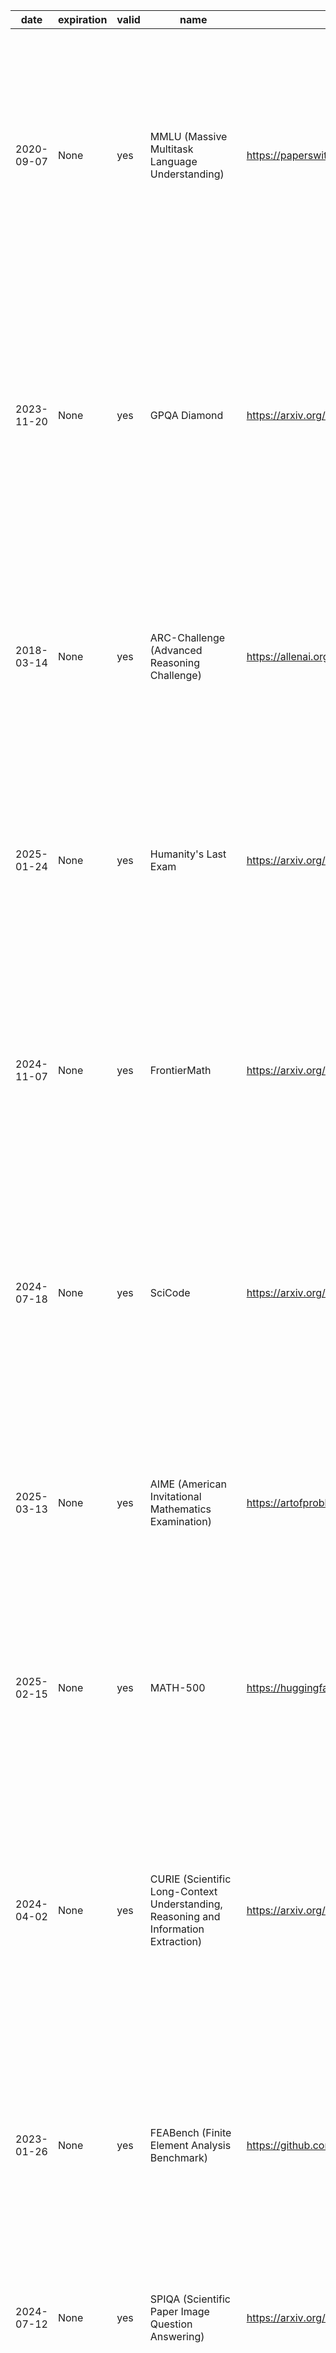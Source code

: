 | date | expiration | valid | name | url | domain | focus | keyword | description | task_types | ai_capability_measured | metrics | models | notes | cite |
|------|------|------|------|------|------|------|------|------|------|------|------|------|------|------|
| 2020-09-07 | None | yes | MMLU (Massive Multitask Language Understanding) | https://paperswithcode.com/dataset/mmlu | Multidomain | Academic knowledge and reasoning across 57 subjects | multitask, multiple-choice, zero-shot, few-shot, knowledge probing | Measuring Massive Multitask Language Understanding (MMLU) is a benchmark of 57  multiple-choice tasks covering elementary mathematics, US history, computer science,  law, and more, designed to evaluate a model’s breadth and depth of knowledge in  zero-shot and few-shot settings.  | Multiple choice | General reasoning, subject-matter understanding | Accuracy | GPT-4o, Gemini 1.5 Pro, o1, DeepSeek-R1 | Good | @article{hendrycks2021measuring, title={Measuring Massive Multitask Language Understanding}, author={Hendrycks, Dan and Burns, Collin and Kadavath, Saurav and others}, journal={arXiv preprint arXiv:2009.03300}, year={2021}, url={https://arxiv.org/abs/2009.03300} } |
| 2023-11-20 | None | yes | GPQA Diamond | https://arxiv.org/abs/2311.12022 | Science | Graduate-level scientific reasoning | Google-proof, graduate-level, science QA, chemistry, physics | GPQA is a dataset of 448 challenging, multiple-choice questions in biology, physics, and chemistry, written by domain experts. It is “Google-proof”—experts score 65%  (74% after error correction) while skilled non-experts with web access score only 34%.  State-of-the-art LLMs like GPT-4 reach around 39% accuracy.  | Multiple choice, Multi-step QA | Scientific reasoning, deep knowledge | Accuracy | o1, DeepSeek-R1 | Good | @misc{rein2023gpqagraduatelevelgoogleproofqa, title={GPQA: A Graduate-Level Google-Proof Q&A Benchmark}, author={Rein, David and Hou, Betty Li and Stickland, Asa Cooper and others}, year={2023}, url={https://arxiv.org/abs/2311.12022} } |
| 2018-03-14 | None | yes | ARC-Challenge (Advanced Reasoning Challenge) | https://allenai.org/data/arc | Science | Grade-school science with reasoning emphasis | grade-school, science QA, challenge set, reasoning | The AI2 Reasoning Challenge (ARC) Challenge set comprises 7,787 natural, grade-school science questions that retrieval-based and word co-occurrence algorithms both fail,  requiring advanced reasoning over a 14-million-sentence corpus.  | Multiple choice | Commonsense and scientific reasoning | Accuracy | GPT-4, Claude | Good | @inproceedings{clark2018think, title={Think you have solved question answering? Try ARC, the AI2 Reasoning Challenge}, author={Clark, Peter and Cowhey, Isaac and Etzioni, Oren and others}, booktitle={EMNLP 2018}, pages={237–248}, year={2018}, url={https://allenai.org/data/arc} } |
| 2025-01-24 | None | yes | Humanity's Last Exam | https://arxiv.org/abs/2501.14249 | Multidomain | Broad cross-domain academic reasoning | cross-domain, academic exam, multiple-choice, multidisciplinary | Humanity's Last Exam is a multi-domain, multiple-choice benchmark containing 2,000 questions across diverse academic disciplines, designed to evaluate LLMs' ability to reason across domains without external resources.  | Multiple choice | Cross-domain academic reasoning | Accuracy |  | Good | ["@misc{phan2025humanitys, title={Humanity's Last Exam}, author={Phan, Long and Gatti, Alice and Han, Ziwen and others}, year={2025}, url={https://arxiv.org/abs/2501.14249} }"] |
| 2024-11-07 | None | yes | FrontierMath | https://arxiv.org/abs/2411.04872 | Mathematics | Challenging advanced mathematical reasoning | symbolic reasoning, number theory, algebraic geometry, category theory | FrontierMath is a benchmark of hundreds of expert-vetted mathematics problems spanning number theory, real analysis, algebraic geometry, and category theory, measuring LLMs’  ability to solve problems requiring deep abstract reasoning.  | Problem solving | Symbolic and abstract mathematical reasoning | Accuracy |  | Good | @misc{glazer2024frontiermath, title={FrontierMath: A Benchmark for Evaluating Advanced Mathematical Reasoning in AI}, author={Glazer, Elliot and Erdil, Ege and Besiroglu, Tamay and others}, year={2024}, url={https://arxiv.org/abs/2411.04872} } |
| 2024-07-18 | None | yes | SciCode | https://arxiv.org/abs/2407.13168 | Scientific Programming | Scientific code generation & problem solving | code synthesis, scientific computing, programming benchmark | SciCode is a scientist-curated coding benchmark with 338 subproblems derived from 80 real research tasks across 16 scientific subfields, evaluating models on knowledge recall,  reasoning, and code synthesis for scientific computing tasks.  | Coding | Program synthesis, scientific computing | Solve rate (%) | Claude3.5-Sonnet | Good | @misc{tian2024scicode, title={SciCode: A Research Coding Benchmark Curated by Scientists}, author={Tian, Minyang and Gao, Luyu and Zhang, Shizhuo and others}, year={2024}, url={https://arxiv.org/abs/2407.13168} } |
| 2025-03-13 | None | yes | AIME (American Invitational Mathematics Examination) | https://artofproblemsolving.com/wiki/index.php/AIME_Problems_and_Solutions | Mathematics | Pre-college advanced problem solving | algebra, combinatorics, number theory, geometry | The AIME is a 15-question, 3-hour exam for high-school students featuring challenging short-answer math problems in algebra, number theory, geometry, and combinatorics,  assessing depth of problem-solving ability.  | Problem solving | Mathematical problem-solving and reasoning | Accuracy |  | No formal paper; summary at https://www.vals.ai/benchmarks/aime-2025-03-13 | aime_website |
| 2025-02-15 | None | yes | MATH-500 | https://huggingface.co/datasets/HuggingFaceH4/MATH-500 | Mathematics | Math reasoning generalization | calculus, algebra, number theory, geometry | MATH-500 is a curated subset of 500 problems from the OpenAI MATH dataset, spanning high-school to advanced levels, designed to evaluate LLMs’ mathematical reasoning and  generalization.  | Problem solving | Math reasoning and generalization | Accuracy |  | Dataset hosted on Hugging Face | @misc{huggingface2025math500, title={MATH-500}, author={HuggingFaceH4}, year={2025}, url={https://huggingface.co/datasets/HuggingFaceH4/MATH-500} } |
| 2024-04-02 | None | yes | CURIE (Scientific Long-Context Understanding, Reasoning and Information Extraction) | https://arxiv.org/abs/2404.02029 | Multidomain Science | Long-context scientific reasoning | long-context, information extraction, multimodal | CURIE is a benchmark of 580 problems across six scientific disciplines—materials science, quantum computing, biology, chemistry, climate science, and astrophysics— designed to evaluate LLMs on long-context understanding, reasoning, and information  extraction in realistic scientific workflows.  | Information extraction, Reasoning, Concept tracking, Aggregation, Algebraic manipulation, Multimodal comprehension | Long-context understanding and scientific reasoning | Accuracy |  | Good | @misc{curie2024, title={Scientific Reasoning Benchmarks from the CURIE Dataset}, author={TODO: Add authors}, year={2024}, url={https://arxiv.org/abs/2404.02029} } |
| 2023-01-26 | None | yes | FEABench (Finite Element Analysis Benchmark) | https://github.com/alleninstitute/feabench | Computational Engineering | FEA simulation accuracy & performance | finite element, simulation, PDE | FEABench is a suite evaluating finite element analysis tools on standardized  PDE-based simulation tasks with complex geometries and boundary conditions,  measuring both accuracy and runtime performance.  | Simulation, Performance evaluation | Numerical simulation accuracy and efficiency | Solve time, Error norm | FEniCS, deal.II | Good | @misc{allen2023feabench, title={FEABench: A Finite Element Analysis Benchmark}, author={Allen Institute}, year={2023}, url={https://github.com/alleninstitute/feabench} } |
| 2024-07-12 | None | yes | SPIQA (Scientific Paper Image Question Answering) | https://arxiv.org/abs/2407.09413 | Computer Science | Multimodal QA on scientific figures | multimodal QA, figure understanding, table comprehension, chain-of-thought | SPIQA assesses AI models’ ability to interpret and answer questions about figures and tables in scientific papers by integrating visual and textual modalities  with chain-of-thought reasoning.  | Question answering, Multimodal QA, Chain-of-Thought evaluation | Visual-textual reasoning in scientific contexts | Accuracy, F1 score | Chain-of-Thought models, Multimodal QA systems | Good | @article{zhong2024spiqa, title={SPIQA: Scientific Paper Image Question Answering}, author={Zhong, Xiaoyan and Gao, Yijian and Gururangan, Suchin}, year={2024}, url={https://arxiv.org/abs/2407.09413} } |
| 2020-09-28 | None | yes | MedQA | https://arxiv.org/abs/2009.13081 | Medical Question Answering | Medical board exam QA | USMLE, diagnostic QA, medical knowledge, multilingual | MedQA is a large-scale multiple-choice dataset drawn from professional medical board exams (e.g., USMLE), testing AI systems on diagnostic and medical knowledge  questions in English and Chinese.  | Multiple choice | Medical diagnosis and knowledge retrieval | Accuracy | Neural reader, Retrieval-based QA systems | Multilingual (English, Simplified & Traditional Chinese) | @article{jin2020what, title={What Disease Does This Patient Have? A Large-scale Open-domain Question Answering Dataset from Medical Exams}, author={Jin, Di and Li, Ying and Zhang, Yichong and others}, year={2020}, url={https://arxiv.org/abs/2009.13081} } |
| 2025-05-13 | None | yes | BaisBench (Biological AI Scientist Benchmark) | https://arxiv.org/abs/2505.08341 | Computational Biology | Omics-driven AI research tasks | single-cell annotation, biological QA, autonomous discovery | BaisBench evaluates AI scientists’ ability to perform data-driven biological research by annotating cell types in single-cell datasets and answering MCQs derived from  biological study insights, measuring autonomous scientific discovery.  | Cell type annotation, Multiple choice | Autonomous biological research capabilities | Annotation accuracy, QA accuracy | LLM-based AI scientist agents | Underperforms human experts; aims to advance AI-driven discovery | @misc{luo2025benchmarkingaiscientistsomics, title={Benchmarking AI scientists in omics data-driven biological research}, author={Luo, Erpai and Jia, Jinmeng and Xiong, Yifan and others}, year={2025}, url={https://arxiv.org/abs/2505.08341} } |
| 2023-01-26 | None | yes | MOLGEN | https://github.com/zjunlp/MolGen | Computational Chemistry | Molecular generation & optimization | SELFIES, GAN, property optimization | MolGen is a pre-trained molecular language model that generates chemically valid molecules using SELFIES and reinforcement learning, guided by chemical feedback  to optimize properties such as logP, QED, and docking score.  | Distribution learning, Goal-oriented generation | Generation of valid and optimized molecular structures | Validity%, Novelty%, QED, Docking score | MolGen | Domain-agnostic prefix tuning; SELFIES-based | @article{fang2023domain, title={Domain-Agnostic Molecular Generation with Chemical Feedback}, author={Fang, Yin and Zhang, Ningyu and Chen, Zhuo and others}, year={2023}, url={https://arxiv.org/abs/2301.11259} } |
| 2020-05-02 | None | yes | Open Graph Benchmark (OGB) – Biology | https://ogb.stanford.edu/docs/home/ | Graph ML | Biological graph property prediction | node prediction, link prediction, graph classification | OGB-Biology is a suite of large-scale biological network datasets (protein–protein interaction, drug–target, etc.) with standardized splits and evaluation protocols  for node, link, and graph property prediction tasks.  | Node property prediction, Link property prediction, Graph property prediction | Scalability & generalization in graph ML for biology | Accuracy, ROC-AUC | GCN, GraphSAGE, GAT | Community-driven updates | @misc{hu2020ogb, title={Open Graph Benchmark: Datasets for Machine Learning on Graphs}, author={Hu, Weihua and Fey, Matthias and Zitnik, Marinka and others}, year={2020}, url={https://arxiv.org/abs/2005.00687} } |
| 2011-10-01 | None | yes | Materials Project | https://materialsproject.org/ | Materials Science | DFT-based property prediction | DFT, materials genome, high-throughput | The Materials Project provides an open-access database of computed properties for inorganic materials via high-throughput density functional theory (DFT), accelerating  materials discovery.  | Property prediction | Prediction of inorganic material properties | MAE, R² | Automatminer, Crystal Graph Neural Networks | Core component of the Materials Genome Initiative | @article{jain2013materials, title={The Materials Project: A materials genome approach...}, author={Jain, Anubhav and Ong, Shyue Ping and others}, journal={APL Materials}, year={2013}, url={https://materialsproject.org/} } |
| 2020-10-20 | None | yes | OCP (Open Catalyst Project) | https://opencatalystproject.org/ | Chemistry; Materials Science | Catalyst adsorption energy prediction | DFT relaxations, adsorption energy, graph neural networks | The Open Catalyst Project (OC20 & OC22) provides DFT-calculated catalyst–adsorbate  relaxation datasets, challenging ML models to predict energies and forces for  renewable energy applications.  | Energy prediction, Force prediction | Prediction of adsorption energies and forces | MAE (energy), MAE (force) | CGCNN, SchNet, DimeNet++, GemNet-OC | Public leaderboards; active community development | @article{chanussot2020open, title={The Open Catalyst 2020 (OC20) Dataset...}, author={Chanussot, Loïk and Das, Abhishek and others}, year={2020}, url={https://arxiv.org/abs/2010.09990} }, @article{tran2022open, title={The Open Catalyst 2022 (OC22) Dataset...}, author={Tran, Richard and Lan, Janice and others}, year={2022}, url={https://arxiv.org/abs/2206.08917} } |
| 2023-06-20 | None | yes | JARVIS-Leaderboard | https://arxiv.org/abs/2306.11688 | Materials Science; Benchmarking | Comparative evaluation of materials design methods | leaderboards, materials methods, simulation | JARVIS-Leaderboard is a community-driven platform benchmarking AI, electronic structure, force-fields, quantum computing, and experimental methods across hundreds of materials science tasks.  | Method benchmarking, Leaderboard ranking | Performance comparison across diverse materials design methods | MAE, RMSE, Accuracy |  | 1,281 contributions across 274 benchmarks | @article{choudhary2023jarvis, title={JARVIS-Leaderboard: A Large Scale Benchmark...}, author={Choudhary, Kamal and Wines, Daniel and others}, year={2023}, url={https://arxiv.org/abs/2306.11688} } |
| 2022-02-22 | None | yes | Quantum Computing Benchmarks (QML) | https://github.com/XanaduAI/qml-benchmarks, https://pennylane.ai/datasets/collection/qml-benchmarks | Quantum Computing | Quantum algorithm performance evaluation | quantum circuits, state preparation, error correction | A suite of benchmarks evaluating quantum hardware and algorithms on tasks such as state  preparation, circuit optimization, and error correction across multiple platforms.  | Circuit benchmarking, State classification | Quantum algorithm performance and fidelity | Fidelity, Success probability | IBM Q, IonQ, AQT@LBNL | Hardware-agnostic, application-level metrics | @misc{tomesh2022supermarq,...} |
| 2024-10-01 | None | yes | CFDBench (Fluid Dynamics) | https://arxiv.org/abs/2310.05963 | Fluid Dynamics; Scientific ML | Neural operator surrogate modeling | neural operators, CFD, FNO, DeepONet | CFDBench provides large-scale CFD data for four canonical fluid flow problems,  assessing neural operators’ ability to generalize to unseen PDE parameters and domains.  | Surrogate modeling | Generalization of neural operators for PDEs | L2 error, MAE | FNO, DeepONet, U-Net | 302K frames across 739 cases | @misc{luo2024cfdbenchlargescalebenchmarkmachine, title={CFDBench: A Large-Scale Benchmark for Machine Learning Methods in Fluid Dynamics}, author={Luo, Yining and Chen, Yingfa and Zhang, Zhen}, year={2024}, url={https://arxiv.org/abs/2310.05963} } |
| None | None | yes | SatImgNet | None | Remote Sensing | Satellite imagery classification | land-use, zero-shot, multi-task | SATIN (sometimes referred to as SatImgNet) is a multi-task metadataset of 27 satellite imagery classification datasets evaluating zero-shot transfer of vision–language models across diverse remote sensing tasks.  | Image classification | Zero-shot land-use classification | Accuracy |  | Public leaderboard available | @article{roberts2023satin,...} |
| 2023-07-19 | None | yes | ClimateLearn | https://arxiv.org/abs/2307.01909 | Climate Science; Forecasting | ML for weather & climate modeling | medium-range forecasting, ERA5, data-driven | ClimateLearn provides standardized datasets and evaluation protocols for machine  learning models in medium-range weather and climate forecasting using ERA5 reanalysis.  | Forecasting | Global weather prediction (3–5 days) | RMSE, Anomaly correlation | CNN baselines, ResNet variants | Includes physical and ML baselines | @misc{nguyen2023climatelearnbenchmarkingmachinelearning,...} |
| 2022-06-09 | None | yes | BIG-Bench (Beyond the Imitation Game Benchmark) | https://github.com/google/BIG-bench | NLP; AI Evaluation | Diverse reasoning & generalization tasks | few-shot, multi-task, bias analysis | BIG-Bench is a collaborative suite of 204 tasks designed to probe LLMs’ reasoning,  knowledge, and bias across diverse domains and difficulty levels beyond simple imitation.  | Few-shot evaluation, Multi-task evaluation | Reasoning and generalization across diverse tasks | Accuracy, Task-specific metrics | GPT-3, Dense Transformers, Sparse Transformers | Human baselines included | @article{srivastava2022beyond,...} |
| 2019-11-20 | None | yes | CommonSenseQA | https://paperswithcode.com/paper/commonsenseqa-a-question-answering-challenge | NLP; Commonsense | Commonsense question answering | ConceptNet, multiple-choice, adversarial | CommonsenseQA is a challenging multiple-choice QA dataset built from ConceptNet, requiring models to apply commonsense knowledge to select the correct answer  among five choices.  | Multiple choice | Commonsense reasoning and knowledge integration | Accuracy | BERT-large, RoBERTa, GPT-3 | Baseline 56%, human 89% | @inproceedings{talmor2019commonsenseqa,...} |
| 2019-07-24 | None | yes | Winogrande | https://leaderboard.allenai.org/winogrande/submissions/public | NLP; Commonsense | Winograd Schema-style pronoun resolution | adversarial, pronoun resolution | WinoGrande is a large-scale adversarial dataset of 44,000 Winograd Schema-style  questions with reduced bias using AFLite, serving as both a benchmark and transfer  learning resource.  | Pronoun resolution | Robust commonsense reasoning | Accuracy, AUC | RoBERTa, BERT, GPT-2 | Human ~94% | @article{sakaguchi2019winogrande,...} |
